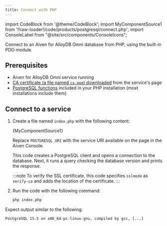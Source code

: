 ```yaml
---
title: Connect with PHP
---
```


import CodeBlock from '@theme/CodeBlock';
import MyComponentSource1 from '!!raw-loader!/code/products/postgresql/connect.php';
import ConsoleLabel from "@site/src/components/ConsoleIcons";

Connect to an Aiven for AlloyDB Omni database from PHP, using the built-in PDO module.

## Prerequisites

- Aiven for AlloyDB Omni service running
- [CA certificate (a file named `ca.pem`) downloaded](/docs/platform/concepts/tls-ssl-certificates#download-ca-certificates)
  from the service's <ConsoleLabel name="overview"/> page
- [PostgreSQL functions](https://www.php.net/manual/en/ref.pdo-pgsql.php) included in your
  PHP installation (most installations include them)

## Connect to a service

1. Create a file named `index.php` with the following content:

   <CodeBlock language='php'>{MyComponentSource1}</CodeBlock>

   Replace `POSTGRESQL_URI` with the service URI available on the
   <ConsoleLabel name="overview"/> page in the Aiven Console.

   This code creates a PostgreSQL client and opens a connection to the
   database. Next, it runs a query checking the database version and prints the
   response.

   :::note
   To verify the SSL certificate, this code specifies `sslmode` as `verify-ca` and adds
   the location of the certificate.
   :::

1. Run the code with the following command:

   ```bash
   php index.php
   ```

Expect output similar to the following:

```text
PostgreSQL 15.5 on x86_64-pc-linux-gnu, compiled by gcc, [...]
```
